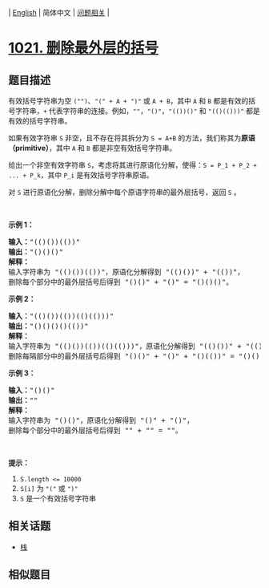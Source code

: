 
| [English](README_EN.md) | 简体中文 | [问题相关](QUESTION.md) |
# [1021. 删除最外层的括号](https://leetcode-cn.com/problems/remove-outermost-parentheses/)
## 题目描述
<p>有效括号字符串为空&nbsp;<code>(&quot;&quot;)</code>、<code>&quot;(&quot; + A + &quot;)&quot;</code>&nbsp;或&nbsp;<code>A + B</code>，其中&nbsp;<code>A</code> 和&nbsp;<code>B</code>&nbsp;都是有效的括号字符串，<code>+</code>&nbsp;代表字符串的连接。例如，<code>&quot;&quot;</code>，<code>&quot;()&quot;</code>，<code>&quot;(())()&quot;</code>&nbsp;和&nbsp;<code>&quot;(()(()))&quot;</code>&nbsp;都是有效的括号字符串。</p>

<p>如果有效字符串&nbsp;<code>S</code>&nbsp;非空，且不存在将其拆分为&nbsp;<code>S = A+B</code>&nbsp;的方法，我们称其为<strong>原语（primitive）</strong>，其中&nbsp;<code>A</code> 和&nbsp;<code>B</code>&nbsp;都是非空有效括号字符串。</p>

<p>给出一个非空有效字符串&nbsp;<code>S</code>，考虑将其进行原语化分解，使得：<code>S = P_1 + P_2 + ... + P_k</code>，其中&nbsp;<code>P_i</code>&nbsp;是有效括号字符串原语。</p>

<p>对&nbsp;<code>S</code>&nbsp;进行原语化分解，删除分解中每个原语字符串的最外层括号，返回 <code>S</code>&nbsp;。</p>

<p>&nbsp;</p>

<p><strong>示例 1：</strong></p>

<pre><strong>输入：</strong>&quot;(()())(())&quot;
<strong>输出：</strong>&quot;()()()&quot;
<strong>解释：
</strong>输入字符串为 &quot;(()())(())&quot;，原语化分解得到 &quot;(()())&quot; + &quot;(())&quot;，
删除每个部分中的最外层括号后得到 &quot;()()&quot; + &quot;()&quot; = &quot;()()()&quot;。</pre>

<p><strong>示例 2：</strong></p>

<pre><strong>输入：</strong>&quot;(()())(())(()(()))&quot;
<strong>输出：</strong>&quot;()()()()(())&quot;
<strong>解释：</strong>
输入字符串为 &quot;(()())(())(()(()))&quot;，原语化分解得到 &quot;(()())&quot; + &quot;(())&quot; + &quot;(()(()))&quot;，
删除每隔部分中的最外层括号后得到 &quot;()()&quot; + &quot;()&quot; + &quot;()(())&quot; = &quot;()()()()(())&quot;。
</pre>

<p><strong>示例 3：</strong></p>

<pre><strong>输入：</strong>&quot;()()&quot;
<strong>输出：</strong>&quot;&quot;
<strong>解释：</strong>
输入字符串为 &quot;()()&quot;，原语化分解得到 &quot;()&quot; + &quot;()&quot;，
删除每个部分中的最外层括号后得到 &quot;&quot; + &quot;&quot; = &quot;&quot;。
</pre>

<p>&nbsp;</p>

<p><strong>提示：</strong></p>

<ol>
	<li><code>S.length &lt;= 10000</code></li>
	<li><code>S[i]</code> 为&nbsp;<code>&quot;(&quot;</code> 或&nbsp;<code>&quot;)&quot;</code></li>
	<li><code>S</code> 是一个有效括号字符串</li>
</ol>

## 相关话题
- [栈](https://leetcode-cn.com/tag/stack)
## 相似题目

